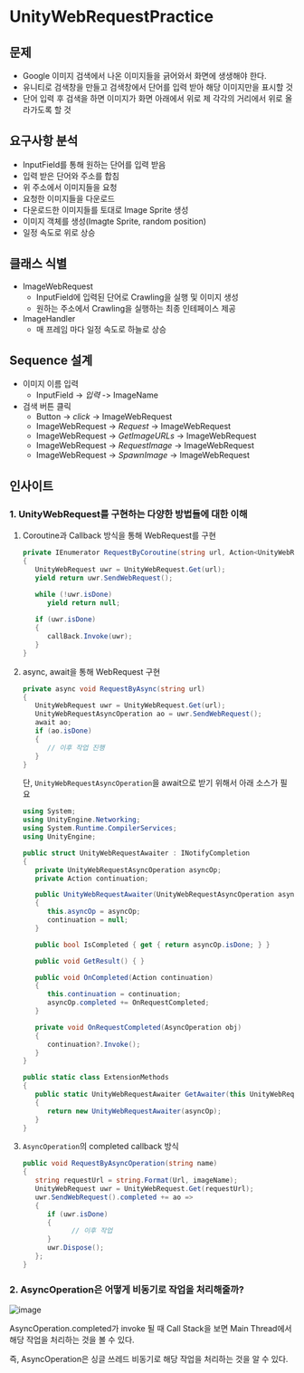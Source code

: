 # UnityWebRequestPractice

## 문제

- Google 이미지 검색에서 나온 이미지들을 긁어와서 화면에 생생해야 한다.
- 유니티로 검색창을 만들고 검색창에서 단어를 입력 받아 해당 이미지만을 표시할 것
- 단어 입력 후 검색을 하면 이미지가 화면 아래에서 위로 제 각각의 거리에서 위로 올라가도록 할 것

## 요구사항 분석
- InputField를 통해 원하는 단어를 입력 받음
- 입력 받은 단어와 주소를 합침
- 위 주소에서 이미지들을 요청
- 요청한 이미지들을 다운로드
- 다운로드한 이미지들를 토대로 Image Sprite 생성
- 이미지 객체를 생성(Imagte Sprite, random position) 
- 일정 속도로 위로 상승

## 클래스 식별
- ImageWebRequest
   - InputField에 입력된 단어로 Crawling을 실행 및 이미지 생성
   - 원하는 주소에서 Crawling을 실행하는 최종 인테페이스 제공
- ImageHandler
   - 매 프레임 마다 일정 속도로 하늘로 상승

## Sequence 설계
- 이미지 이름 입력
   - InputField -> *입력* -> ImageName
- 검색 버튼 클릭
   - Button -> *click* -> ImageWebRequest
   - ImageWebRequest -> *Request* -> ImageWebRequest
   - ImageWebRequest -> *GetImageURLs* -> ImageWebRequest
   - ImageWebRequest -> *RequestImage* -> ImageWebRequest
   - ImageWebRequest -> *SpawnImage* -> ImageWebRequest

## 인사이트
### 1. UnityWebRequest를 구현하는 다양한 방법들에 대한 이해

1. Coroutine과 Callback 방식을 통해 WebRequest를 구현
   ``` C#
   private IEnumerator RequestByCoroutine(string url, Action<UnityWebRequest> callBack)
   {
      UnityWebRequest uwr = UnityWebRequest.Get(url);
      yield return uwr.SendWebRequest();

      while (!uwr.isDone)
         yield return null;
      
      if (uwr.isDone)
      {
         callBack.Invoke(uwr);
      }
   }
   ```
2. async, await을 통해 WebRequest 구현
   ``` C#
   private async void RequestByAsync(string url)
   {
      UnityWebRequest uwr = UnityWebRequest.Get(url);
      UnityWebRequestAsyncOperation ao = uwr.SendWebRequest();
      await ao;
      if (ao.isDone)
      {
         // 이후 작업 진행
      }
   }
   ```
   단, `UnityWebRequestAsyncOperation`을 await으로 받기 위해서 아래 소스가 필요
   ``` C#
   using System;
   using UnityEngine.Networking;
   using System.Runtime.CompilerServices;
   using UnityEngine;

   public struct UnityWebRequestAwaiter : INotifyCompletion
   {
      private UnityWebRequestAsyncOperation asyncOp;
      private Action continuation;

      public UnityWebRequestAwaiter(UnityWebRequestAsyncOperation asyncOp)
      {
         this.asyncOp = asyncOp;
         continuation = null;
      }

      public bool IsCompleted { get { return asyncOp.isDone; } }

      public void GetResult() { }

      public void OnCompleted(Action continuation)
      {
         this.continuation = continuation;
         asyncOp.completed += OnRequestCompleted;
      }

      private void OnRequestCompleted(AsyncOperation obj)
      {
         continuation?.Invoke();
      }
   }

   public static class ExtensionMethods
   {
      public static UnityWebRequestAwaiter GetAwaiter(this UnityWebRequestAsyncOperation asyncOp)
      {
         return new UnityWebRequestAwaiter(asyncOp);
      }
   }
   ```
3. `AsyncOperation`의 completed callback 방식
   ``` C#
   public void RequestByAsyncOperation(string name)
   {
      string requestUrl = string.Format(Url, imageName);
      UnityWebRequest uwr = UnityWebRequest.Get(requestUrl);
      uwr.SendWebRequest().completed += ao => 
      {
         if (uwr.isDone)
         {
               // 이후 작업
         }
         uwr.Dispose();
      };
   }
   ```

### 2. AsyncOperation은 어떻게 비동기로 작업을 처리해줄까?

![image](https://user-images.githubusercontent.com/75019048/145919443-ac45cbf4-125a-44fa-98a5-ade36f9e4750.png)

AsyncOperation.completed가 invoke 될 때 Call Stack을 보면 Main Thread에서 해당 작업을 처리하는 것을 볼 수 있다.

즉, AsyncOperation은 싱글 쓰레드 비동기로 해당 작업을 처리하는 것을 알 수 있다.
